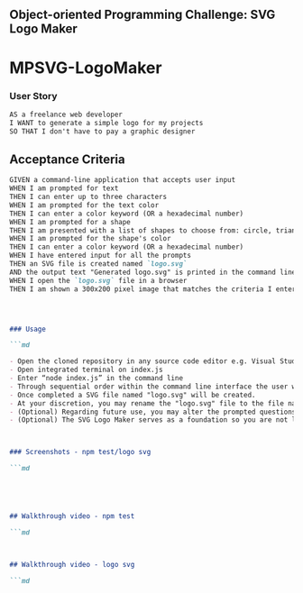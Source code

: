 ## Object-oriented Programming Challenge: SVG Logo Maker


# MPSVG-LogoMaker

### User Story

```md
AS a freelance web developer
I WANT to generate a simple logo for my projects
SO THAT I don't have to pay a graphic designer
```

## Acceptance Criteria

```md
GIVEN a command-line application that accepts user input
WHEN I am prompted for text
THEN I can enter up to three characters
WHEN I am prompted for the text color
THEN I can enter a color keyword (OR a hexadecimal number)
WHEN I am prompted for a shape
THEN I am presented with a list of shapes to choose from: circle, triangle, and square
WHEN I am prompted for the shape's color
THEN I can enter a color keyword (OR a hexadecimal number)
WHEN I have entered input for all the prompts
THEN an SVG file is created named `logo.svg`
AND the output text "Generated logo.svg" is printed in the command line
WHEN I open the `logo.svg` file in a browser
THEN I am shown a 300x200 pixel image that matches the criteria I entered




### Usage 

```md

- Open the cloned repository in any source code editor e.g. Visual Studio Code.
- Open integrated terminal on index.js
- Enter “node index.js” in the command line
- Through sequential order within the command line interface the user will be - presented with npm inquirer questions  the user will provide a response to each - question and proceed.
- Once completed a SVG file named "logo.svg" will be created.
- At your discretion, you may rename the "logo.svg" file to the file name of your choice.
- (Optional) Regarding future use, you may alter the prompted questions within the index.js to best suit your needs.
- (Optional) The SVG Logo Maker serves as a foundation so you are not limited to altering the files (as you have my permission) to create the best possible "logo.svg" file.



### Screenshots - npm test/logo svg

```md





## Walkthrough video - npm test 

```md



## Walkthrough video - logo svg

```md
